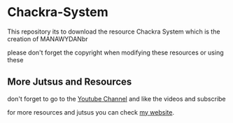 # Chackra-System
This repository its to download the resource Chackra System which is the creation of MANAWYDANbr

please don't forget the copyright when modifying these resources or using these

## More Jutsus and Resources

don't forget to go to the [Youtube Channel](https://www.youtube.com/channel/UC1JWFFcM_wzmMkdCX4vxa1w) and like the videos and subscribe 

for more resources and jutsus you can check [my website](https://nicolasecm.com/).

